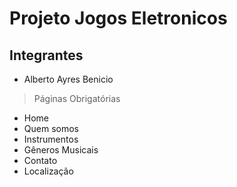 # Projeto Jogos Eletronicos

## Integrantes 

* Alberto Ayres Benicio 

> Páginas Obrigatórias

* Home
* Quem somos
* Instrumentos 
* Gêneros Musicais 
* Contato
* Localização
